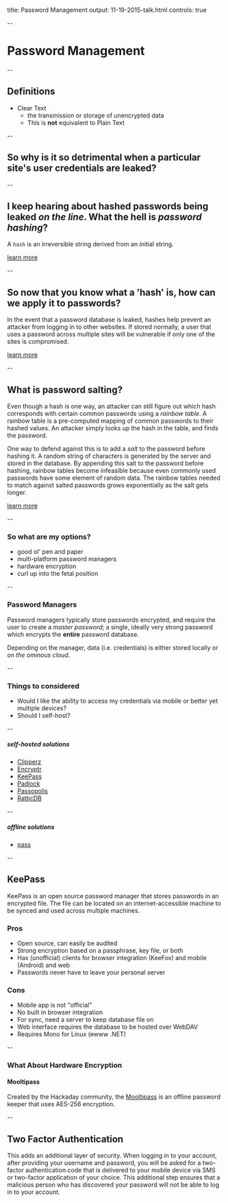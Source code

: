 title: Password Management
output: 11-19-2015-talk.html
controls: true

--

# Password Management

--

## Definitions

- Clear Text
  - the transmission or storage of unencrypted data
  - This is **not** equivalent to Plain Text

--
## So why is it so detrimental when a particular site's user credentials are leaked?

--

## I keep hearing about hashed passwords being leaked *on the line*. What the hell is *password hashing*?

A `hash` is an irreversible string derived from an initial string.

[learn more](http://security.blogoverflow.com/2013/09/about-secure-password-hashing/)

--

## So now that you know what a 'hash' is, how can we apply it to passwords?

In the event that a password database is leaked, hashes help prevent an attacker
from logging in to other websites. If stored normally, a user that uses a
password across multiple sites will be vulnerable if only one of the sites is
compromised.

<!-- Notes -->
<!-- When a user creates an account, the system stores their account information, but
instead of storing their password on the disk, it runs the password through the
one-way hash function and stores the digest instead. When a user wants to log
in to the system in the future, the system takes the password that they provide,
runs it through the one-way hash function, then compares it to the existing
digest stored for that user. The system only needs to be able to check if the
output from the hash function is the same; it doesn't need to store any details
about the password, and it doesn't need to remember the password itself. -->

[learn more](https://patrickmn.com/security/storing-passwords-securely/)

--

## What is password salting?

Even though a hash is one way, an attacker can still figure out which hash
corresponds with certain common passwords using a *rainbow table*. A rainbow
table is a pre-computed mapping of common passwords to their hashed values. An
attacker simply looks up the hash in the table, and finds the password.

One way to defend against this is to add a *salt* to the password before hashing
it. A random string of characters is generated by the server and stored in the
database. By appending this salt to the password before hashing, rainbow tables
become infeasible because even commonly used passwords have some element of
random data. The rainbow tables needed to match against salted passwords grows
exponentially as the salt gets longer.

[learn more](https://crypto.stackexchange.com/questions/1776/can-you-help-me-understand-what-a-cryptographic-salt-is)

--

### So what are my options?
- good ol' pen and paper
- multi-platform password managers
- hardware encryption
- curl up into the fetal position

--

### Password Managers

Password managers typically store passwords encrypted, and require the user to
create a *master password*; a single, ideally very strong password which
encrypts the **entire** password database.

Depending on the manager, data (i.e. credentials) is either stored locally or on *the ominous cloud*.

--

### Things to considered
- Would I like the ability to access my credentials via mobile or better yet multiple devices?
- Should I self-host?

--

##### self-hosted solutions
- [Clipperz](https://github.com/clipperz/password-manager)
- [Encryptr](https://github.com/SpiderOak/Encryptr)
- [KeePass](http://keepass.info/)
- [Padlock](https://github.com/maklesoft/padlock)
- [Passopolis](https://github.com/WeAreWizards/passopolis-extensions)
- [RatticDB](https://github.com/tildaslash/RatticWeb)

--

##### offline solutions
- [pass](http://www.passwordstore.org/)

--

## KeePass

KeePass is an open source password manager that stores passwords in an encrypted
file. The file can be located on an internet-accessible machine to be synced and
used across multiple machines.

### Pros
- Open source, can easily be audited
- Strong encryption based on a passphrase, key file, or both
- Has (unofficial) clients for browser integration (KeeFox) and mobile (Android) and web
- Passwords never have to leave your personal server

### Cons
- Mobile app is not "official"
- No built in browser integration
- For sync, need a server to keep database file on
- Web interface requires the database to be hosted over WebDAV
- Requires Mono for Linux (ewww .NET)

--

### What About Hardware Encryption

#### Mooltipass
Created by the Hackaday community, the [Mooltipass](https://hackaday.io/project/86-mooltipass)
is an offline password keeper that uses AES-256 encryption.

--

## Two Factor Authentication

This adds an additional layer of security. When logging in to your account, after
providing your username and password, you will be asked for a two-factor
authentication code that is delivered to your mobile device via SMS or two-factor
application of your choice. This additional step ensures that a malicious person
who has discovered your password will not be able to log in to your account.
